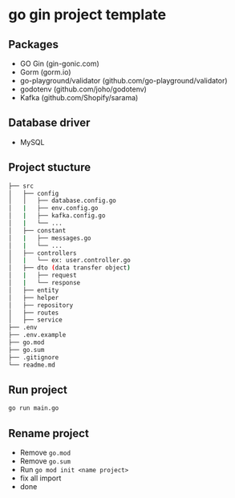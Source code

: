 # go gin project template

## Packages

- GO Gin (gin-gonic.com)
- Gorm (gorm.io)
- go-playground/validator (github.com/go-playground/validator)
- godotenv (github.com/joho/godotenv)
- Kafka (github.com/Shopify/sarama)

## Database driver
- MySQL

## Project stucture
```bash
├── src
│   ├── config
│   │   ├── database.config.go
│   |   ├── env.config.go
│   |   ├── kafka.config.go
│   |   └── ...
│   ├── constant 
│   |   ├── messages.go
│   |   └── ...
│   ├── controllers
│   |   └── ex: user.controller.go
│   ├── dto (data transfer object)
│   |   ├── request
│   |   └── response
│   ├── entity
│   ├── helper
│   ├── repository
│   ├── routes
│   ├── service
├── .env
├── .env.example
├── go.mod
├── go.sum
├── .gitignore
└── readme.md
```
## Run project
```bash
go run main.go
```

## Rename project

- Remove `go.mod` 
- Remove `go.sum`
- Run `go mod init <name project>`
- fix all import
- done

